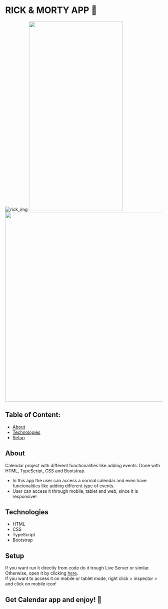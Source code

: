 # RICK & MORTY APP 📱


![rick_img](https://github.com/ali-hourag/rick-morty-api/assets/131694498/4d2c6085-6610-4efd-b0a5-5963b172cb45)
<img src="https://github.com/ali-hourag/rick-morty-api/assets/131694498/036928dc-9949-4642-8a9d-0b94ad9d854a" width="300" height="606"/>
<img src="https://github.com/ali-hourag/rick-morty-api/assets/131694498/6076c2be-be81-44be-ac6b-e1af826f9967" width="700" height="606"/>

## Table of Content:

- [About](#about)
- [Technologies](#technologies)
- [Setup](#setup)

## About
Calendar project with different functionalities like adding events. Done with HTML, TypeScript, CSS and Bootstrap.
<br/>
* In this app the user can access a normal calendar and even have funcionalities like adding different type of events.
* User can access it through mobile, tablet and web, since it is responsive!


## Technologies
- HTML
- CSS
- TypeScript
- Bootstrap


## Setup
If you want run it directly from code do it trough Live Server or similar.
<br/>
Otherwise, open it by clicking <a href="https://ts-calendar-ruby.vercel.app/">here<a/>.
<br/>
If you want to access it on mobile or tablet mode, right click > inspector > and click on mobile icon!

## Get Calendar app and enjoy! 📱
